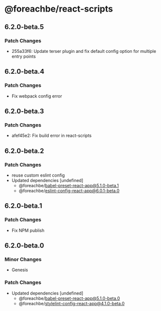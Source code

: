 # @foreachbe/react-scripts

## 6.2.0-beta.5

### Patch Changes

- 255a33f6: Update terser plugin and fix default config option for multiple entry points

## 6.2.0-beta.4

### Patch Changes

- Fix webpack config error

## 6.2.0-beta.3

### Patch Changes

- afef45e2: Fix build error in react-scripts

## 6.2.0-beta.2

### Patch Changes

- reuse custom eslint config
- Updated dependencies [undefined]
  - @foreachbe/babel-preset-react-app@5.1.0-beta.1
  - @foreachbe/eslint-config-react-app@6.0.1-beta.0

## 6.2.0-beta.1

### Patch Changes

- Fix NPM publish

## 6.2.0-beta.0

### Minor Changes

- Genesis

### Patch Changes

- Updated dependencies [undefined]
  - @foreachbe/babel-preset-react-app@5.1.0-beta.0
  - @foreachbe/stylelint-config-react-app@4.1.0-beta.0
